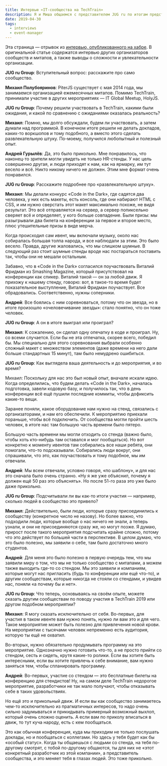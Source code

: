 ```yaml
---
title: Интервью «IT-сообщества на TechTrain»
description: Я и Миша общаемся с представителем JUG ru по итогам представления нашего стенда на конференции Tech Train
date: 2019-04-30
tags:
  - interviews
  - event-manager
---
```


Эта страница — отрывок из [интервью, опубликованного на хабре](https://habr.com/ru/company/jugru/blog/450104/). В оригинальной статье содержатся интервью других организаторов сообществ и митапов, а также выводы о сложности и увлекательности организации.

**JUG ru Group**: Вступительный вопрос: расскажите про само сообщество.

**Михаил Полубояринов**: PiterJS существует с мая 2014 года, мы занимаемся организацией ежемесячных митапов. Помимо TechTrain, принимали участие в других мероприятиях — IT Global Meetup, HolyJS.

**JUG ru Group**: Почему решили участвовать в TechTrain, какими были ожидания, и какой по сравнению с ожиданиями оказалась реальность?

**Михаил**: Помню, мы долго обсуждали, будем ли участвовать, а затем думали над программой. В конечном итоге решили не делать докладов, каких-то воркшопов и тому подобного, а вместо этого сделать развлекательную штуку. По-моему, получился любопытный и полезный опыт.

**Андрей Гурылёв**: Да, это было прикольно. Мне понравилось, что наконец-то зрители могли увидеть не только HR-стенды. У нас цель совершенно другая, и люди приходят к нам, как на ярмарку, им тут весело и всё. Никто никому ничего не должен. Этим мне формат очень понравился.

**JUG ru Group**: Расскажите подробнее про «развлекательную штуку».

**Михаил**: Мы делали конкурс «Code in the Dark», где садятся два человека, у них есть макеты, есть консоль, где они набирают HTML с CSS, и им нужно сверстать этот макет максимально похоже, не видя результат. Это всё отправляется на сервер, а сервер попиксельно сверяет всё и определяет, у кого больше совпадение. Были призы: мы разыгрывали два билета на конференции за первое и второе место, плюс утешительные призы в виде мерча.

Когда происходил сам ивент, мы включали музыку, около нас собиралась большая толпа народа, и все наблюдали за этим. Это было весело. Правда, другие жаловались, что мы слишком шумные. В следующий раз стоит шумные стенды вроде нас постараться поставить так, чтобы они не мешали остальным.

Забавно, что в «Code in the Dark» согласился поучаствовать Виталий Фридман из Smashing Magazine, который присутствовал на конференции как спикер. Виталий такой — он за любой движ. Я прихожу к нашему стенду, говорю: вот, в такое-то время будет показательное выступление, Виталий Фридман поучаствует. Все обрадовались. Соответственно, нужны соперники.

**Андрей**: Все боялись с ним соревноваться, потому что он звезда, но в итоге произошло «очеловечивание звезды»: стало понятно, что он тоже человек.

**JUG ru Group**: А он в итоге выиграл или проиграл?

**Михаил**: К сожалению, он сделал одну опечатку в коде и проиграл. Ну, со всеми случается. Если бы не эта отпечатка, скорее всего, победил бы. Мы специально для этого соревнования выбрали особенно сложный макет с множеством элементов (даже времени на него дали больше стандартных 15 минут), там было немудрено ошибиться.



**JUG ru Group**: Как выглядела ваша деятельность и до мероприятия, и во время?

Михаил: Поскольку для нас это был новый опыт, вначале искали идею. Когда определились, что будем делать «Code in the Dark», началась подготовка, завели кодовую базу, и получилось так, что в день конференции всё ещё пушили последние коммиты, чтобы дофиксить какие-то вещи.

Заранее поняли, какое оборудование нам нужно на стенд, связались с организаторами, и нам его обеспечили. К мероприятию приехали пораньше, чтобы всё подключить. От сообщества могли пройти шесть человек, в итоге нас там большую часть времени было пятеро.

Большую часть времени мы могли отходить со стенда (важно было, чтобы хоть кто-нибудь там оставался и мог пообщаться). Но вот конкретно к моменту ивентов там собирались все наши ребята, они помогали, что-то подсказывали. Собирались люди вокруг, они спрашивали, что это, как поучаствовать и тому подобное, мы им отвечали.

**Андрей**: Мы всем отвечали, условно говоря, «по шаблону», и для нас это сначала было очень странно. «Ну я же уже объяснил, почему я должен ещё 50 раз это объяснять». Но после 51-го раза это уже было даже прикольно.

**JUG ru Group**: Подсчитывали ли вы как-то итоги участия — например, сколько людей в сообщество это привело?

**Михаил**: Действительно, были люди, которые сразу присоединились к сообществу (конкретное число не назову). Но более важно, что подходили люди, которые вообще о нас ничего не знали, а теперь узнали, и они не присоединяются сразу же, но могут позже. Я думаю, прирост после такого мероприятия подсчитать крайне сложно, потому что это действует по большей части в перспективе. В целом думаю, что это было полезно, мы заявили о себе, там было достаточно много студентов.

**Андрей**: Для меня это было полезно в первую очередь тем, что мы заявили миру о том, что мы не только сообщество с митапами, а можем также выходить где-то со стендом. Мы это заявили и компаниям, которые могут нас пригласить (будь то конференции или ещё что-то), и другим сообществам, которые никогда не стояли со стендами, и увидев нас, поняли «а почему бы и нет».

**JUG ru Group**: Что теперь, основываясь на своём опыте, можете сказать другим сообществам по поводу участия в TechTrain 2019 или другом подобном мероприятии?

**Михаил**: Я могу сказать исключительно от себя. Во-первых, для участия в таком ивенте вам нужно понять, нужно ли вам это и для чего. Такое мероприятие может быть полезно для привлечения новой крови. На мероприятии с тысячами человек непременно есть аудитория, которую ты ещё не охватил.

Во-вторых, нужно обязательно продумывать программу на это мероприятие. Однозначно нужно готовить что-то, а не просто прийти со стендом, сесть и сидеть, крутя какие-то ролики. Если вы хотите быть интересными, если вы хотите привлечь к себе внимание, вам нужно заняться тем, чтобы спланировать программу.

**Андрей**: Во-первых, участие со стендом — это бесплатные билеты на конференцию для стендистов! Ну, на самом деле TechTrain недорогое мероприятие, разработчики не так мало получают, чтобы отказывать себе в таких удовольствиях.

Но ещё это и прикольный движ. И если вы как сообщество занимаетесь чем-то исключительно из прагматичных интересов, то надо очень сильно задумываться и прикидывать примерный возможный выхлоп, который очень сложно оценить. А если вам по приколу вписаться в движ, то тут куча народу, есть с кем пообщаться.

Это как обычная конференция, куда мы приходим не только послушать доклады, но и пообщаться с коллегами. Но здесь у тебя будет как бы «особый статус». Когда ты общаешься с людьми со стенда, на тебя по-другому смотрят, с тобой по-другому общаются, ты для них не «этот конкретный разработчик из этой компании», а представитель сообщества, и это меняет тебя в глазах людей. Это тоже прикольно.
